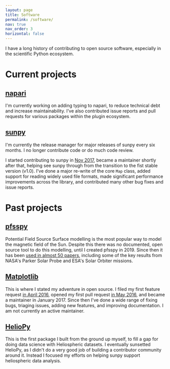 ```yaml
---
layout: page
title: Software
permalink: /software/
nav: true
nav_order: 3
horizontal: false
---
```

I have a long history of contributing to open source software, especially in the scientific Python ecosystem.

# Current projects

## [napari](https://napari.org/stable/)
I'm currently working on adding typing to napari, to reduce technical debt and increase maintainability.
I've also contributed issue reports and pull requests for various packages within the plugin ecosystem.

## [sunpy](https://sunpy.org/)
I'm currently the release manager for major releases of sunpy every six months. I no longer contribute code or do much code review.

I started contributing to sunpy in [Nov 2017](https://github.com/sunpy/sunpy/pull/2289), became a maintainer shortly after that, helping see sunpy through from the transition to the fist stable version (v1.0).
I've done a major re-write of the core ``Map`` class, added support for reading widely used file formats, made significant performance improvements across the library, and contributed many other bug fixes and issue reports.

# Past projects

## [pfsspy](https://pfsspy.readthedocs.io/en/stable/)
Potential Field Source Surface modelling is the most popular way to model the magnetic field of the Sun.
Despite this there was no documented, open source tool to do this modelling, until I created pfsspy in 2019.
Since then it has been [used in almost 50 papers](https://ui.adsabs.harvard.edu/user/libraries/hfLAIo9DQw6yuNlLkn40GQ), including some of the key results from NASA's Parker Solar Probe and ESA's Solar Orbiter missions.

## [Matplotlib](https://matplotlib.org/)
This is where I stated my adventure in open source. I filed my first feature request [in April 2016](https://github.com/matplotlib/matplotlib/issues/6272), opened my first pull request [in May 2016](https://github.com/matplotlib/matplotlib/pull/6369), and became a maintainer in January 2017. Since then I've done a wide range of fixing bugs, triaging issues, adding new features, and improving documentation. I am not currently an active maintainer.

## [HelioPy](https://github.com/heliopython/heliopy)
This is the first package I built from the ground up myself, to fill a gap for  doing data science with Heliospheric datasets.
I eventually sunsetted HelioPy, as I didn't do a very good job of building a contributor community around it.
Instead I focused my efforts on helping sunpy support heliospheric data analysis.

